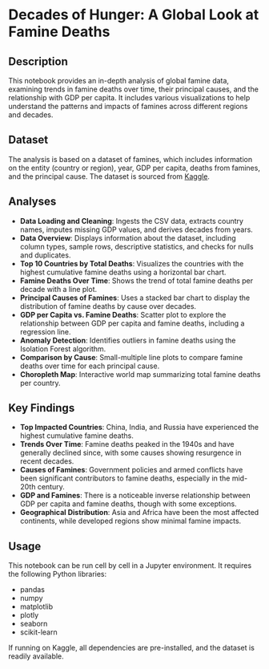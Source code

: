 # Decades of Hunger: A Global Look at Famine Deaths

## Description

This notebook provides an in-depth analysis of global famine data, examining trends in famine deaths over time, their principal causes, and the relationship with GDP per capita. It includes various visualizations to help understand the patterns and impacts of famines across different regions and decades.

## Dataset

The analysis is based on a dataset of famines, which includes information on the entity (country or region), year, GDP per capita, deaths from famines, and the principal cause. The dataset is sourced from [Kaggle](https://www.kaggle.com/datasets/famines-by-level-of-gdp-per-capita-at-the-time).

## Analyses

- **Data Loading and Cleaning**: Ingests the CSV data, extracts country names, imputes missing GDP values, and derives decades from years.
- **Data Overview**: Displays information about the dataset, including column types, sample rows, descriptive statistics, and checks for nulls and duplicates.
- **Top 10 Countries by Total Deaths**: Visualizes the countries with the highest cumulative famine deaths using a horizontal bar chart.
- **Famine Deaths Over Time**: Shows the trend of total famine deaths per decade with a line plot.
- **Principal Causes of Famines**: Uses a stacked bar chart to display the distribution of famine deaths by cause over decades.
- **GDP per Capita vs. Famine Deaths**: Scatter plot to explore the relationship between GDP per capita and famine deaths, including a regression line.
- **Anomaly Detection**: Identifies outliers in famine deaths using the Isolation Forest algorithm.
- **Comparison by Cause**: Small-multiple line plots to compare famine deaths over time for each principal cause.
- **Choropleth Map**: Interactive world map summarizing total famine deaths per country.

## Key Findings

- **Top Impacted Countries**: China, India, and Russia have experienced the highest cumulative famine deaths.
- **Trends Over Time**: Famine deaths peaked in the 1940s and have generally declined since, with some causes showing resurgence in recent decades.
- **Causes of Famines**: Government policies and armed conflicts have been significant contributors to famine deaths, especially in the mid-20th century.
- **GDP and Famines**: There is a noticeable inverse relationship between GDP per capita and famine deaths, though with some exceptions.
- **Geographical Distribution**: Asia and Africa have been the most affected continents, while developed regions show minimal famine impacts.

## Usage

This notebook can be run cell by cell in a Jupyter environment. It requires the following Python libraries:

- pandas
- numpy
- matplotlib
- plotly
- seaborn
- scikit-learn

If running on Kaggle, all dependencies are pre-installed, and the dataset is readily available.
